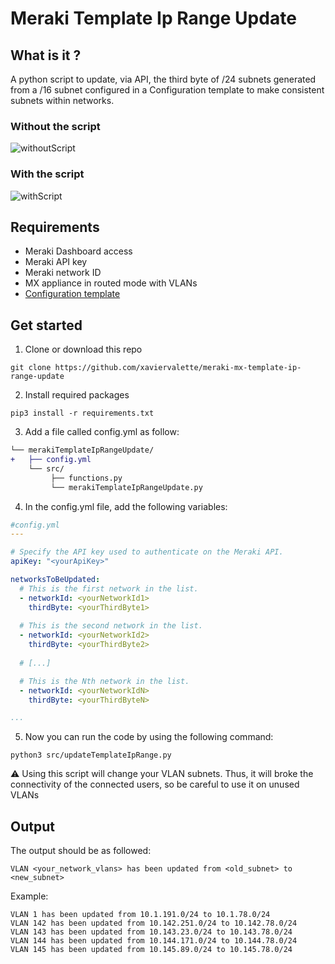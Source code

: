 # Meraki Template Ip Range Update

## What is it ?
A python script to update, via API, the third byte of /24 subnets generated from a /16 subnet configured in a Configuration template to make consistent subnets within networks.
### Without the script
![withoutScript](https://user-images.githubusercontent.com/28600326/216713044-c32dfecb-8b0e-42a9-b49f-eaa3adb52f29.png)
### With the script
![withScript](https://user-images.githubusercontent.com/28600326/216713070-c04f47bf-cbda-40cc-83fb-68eb236c5a20.png)
## Requirements
- Meraki Dashboard access
- Meraki API key
- Meraki network ID
- MX appliance in routed mode with VLANs
- [Configuration template](https://documentation.meraki.com/General_Administration/Templates_and_Config_Sync/Managing_Multiple_Networks_with_Configuration_Templates)

## Get started
1. Clone or download this repo
```console
git clone https://github.com/xaviervalette/meraki-mx-template-ip-range-update
```
2. Install required packages
```console
pip3 install -r requirements.txt
```
3. Add a file called config.yml as follow:
```diff
└── merakiTemplateIpRangeUpdate/
+   ├── config.yml
    └── src/
         ├── functions.py
         └── merakiTemplateIpRangeUpdate.py      
```
4. In the config.yml file, add the following variables:
```yaml
#config.yml
---

# Specify the API key used to authenticate on the Meraki API.
apiKey: "<yourApiKey>"

networksToBeUpdated:
  # This is the first network in the list.
  - networkId: <yourNetworkId1>
    thirdByte: <yourThirdByte1>
  
  # This is the second network in the list.
  - networkId: <yourNetworkId2>
    thirdByte: <yourThirdByte2>
    
  # [...]

  # This is the Nth network in the list.
  - networkId: <yourNetworkIdN>
    thirdByte: <yourThirdByteN>

...

```
5. Now you can run the code by using the following command:
```console
python3 src/updateTemplateIpRange.py
```
⚠ Using this script will change your VLAN subnets. Thus, it will broke the connectivity of the connected users, so be careful to use it on unused VLANs

## Output
The output should be as followed:
```console
VLAN <your_network_vlans> has been updated from <old_subnet> to <new_subnet>
```

Example:
```console
VLAN 1 has been updated from 10.1.191.0/24 to 10.1.78.0/24
VLAN 142 has been updated from 10.142.251.0/24 to 10.142.78.0/24
VLAN 143 has been updated from 10.143.23.0/24 to 10.143.78.0/24
VLAN 144 has been updated from 10.144.171.0/24 to 10.144.78.0/24
VLAN 145 has been updated from 10.145.89.0/24 to 10.145.78.0/24
```



